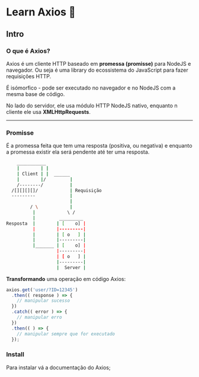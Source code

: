 # Learn Axios 👾

## Intro 

### O que é Axios?
Axios é um cliente HTTP baseado em **promessa (promisse)** para NodeJS e navegador.
Ou seja é uma library do ecossistema do JavaScript para fazer requisições HTTP.

É isómorfico - pode ser executado no navegador e no NodeJS com a mesma base de código. 

No lado do servidor, ele usa módulo HTTP NodeJS nativo, enquanto n cliente ele usa **XMLHttpRequests**.

---

### Promisse
É a promessa feita que tem uma resposta (positiva, ou negativa) e enquanto a promessa existir ela será pendente até ter uma resposta.

```bash
    ___________
    |        | |
    | Client | |  ______
    |        |/         |
    /--------/          |
  /[][][][]/            | Requisição
  ---------             |
                        |
         / \            |
          |            \ /
          |         _________
Resposta  |        | [    o] |
          |        |---------|
          |        | [ o   ] |
          |        |---------| 
          |_______ | [    o] |
                   |---------|
                   | [ o   ] |
                   |---------|
                   |  Server |
``` 

**Transformando** uma operação em código Axios:

```js
axios.get('user/?ID=12345')
  .then(( response ) => {
    // manipular sucesso
  })
  .catch(( error ) => {
    // manipular erro
  })
  .then(( ) => {
    // manipular sempre que for executado
  });
```
### Install
Para instalar vá a documentação do Axios;